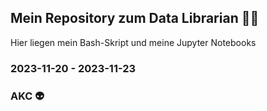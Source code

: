 ## Mein Repository zum Data Librarian 🥇😸
Hier liegen mein Bash-Skript und meine Jupyter Notebooks
### 2023-11-20 - 2023-11-23
### AKC 👽

